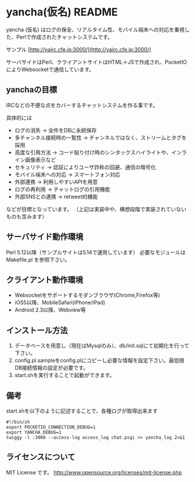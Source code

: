 # yancha(仮名) README
yancha (仮名) はログの保全、リアルタイム性、モバイル端末への対応を重視した、Perlで作成されたチャットシステムです。

サンプル
[http://yairc.cfe.jp:3000/](http://yairc.cfe.jp:3000/)

サーバサイドはPerl、クライアントサイトはHTML＋JSで作成され、PocketIOによりWebsocketで通信しています。



## yanchaの目標 ##
IRCなどの不便な点をカバーするチャットシステムを作る事です。

具体的には
* ログの消失 → 全件をDBに永続保存
* 多チャンネル接続時の一覧性 → チャンネルではなく、ストリームとタグを採用
* 高度な引用方法 → コード貼り付け時のシンタックスハイライトや、インライン画像表示など
* セキュリティ → 認証によりユーザ詐称の回避、通信の暗号化
* モバイル端末への対応 → スマートフォン対応
* 外部連携 → 利用しやすいAPIを用意
* ログの再利用 → チャットログの引用機能
* 外部SNSとの連携 → retweet的機能

などが目標となっています。
（上記は実装中や、構想段階で実装されていないものも含みます）



## サーバサイド動作環境 ##
Perl 5.12以降（サンプルサイトは5.14で運用しています）
必要なモジュールは Makefile.pl を参照下さい。



## クライアント動作環境 ##
* Websocketをサポートするモダンブラウザ(Chrome,Firefox等)
* iOS5以降、MobileSafari(iPhone/iPad)
* Android 2.3以降、Webview等



## インストール方法 ##
1. データベースを用意し（現在はMysqlのみ）、db/init.sqlにて初期化を行って下さい。
2. config.pl.sampleをconfig.plにコピーし必要な情報を設定下さい。最低限DB接続情報の設定が必要です。
3. start.shを実行することで起動ができます。



## 備考 ##
start.shを以下のように記述することで、各種ログが取得出来ます
```
#!/bin/sh
export POCKETIO_CONNECTION_DEBUG=1
export YANCHA_DEBUG=1
twiggy -l :3000 --access-log access_log chat.psgi >> yancha_log 2>&1
```


## ライセンスについて ##
MIT License です。
http://www.opensource.org/licenses/mit-license.php



